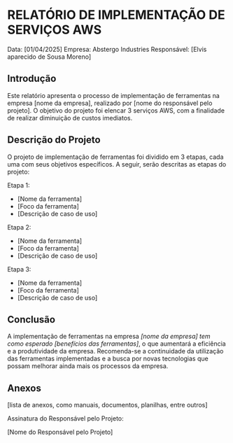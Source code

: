 # RELATÓRIO DE IMPLEMENTAÇÃO DE SERVIÇOS AWS

Data: [01/04/2025]
Empresa: Abstergo Industries
Responsável: [Elvis aparecido de Sousa Moreno]

## Introdução
Este relatório apresenta o processo de implementação de ferramentas na empresa [nome da empresa], realizado por [nome do responsável pelo projeto]. O objetivo do projeto foi elencar 3 serviços AWS, com a finalidade de realizar diminuição de custos imediatos.

## Descrição do Projeto
O projeto de implementação de ferramentas foi dividido em 3 etapas, cada uma com seus objetivos específicos. A seguir, serão descritas as etapas do projeto:

Etapa 1:
- [Nome da ferramenta]
- [Foco da ferramenta]
- [Descrição de caso de uso]

Etapa 2:
- [Nome da ferramenta]
- [Foco da ferramenta]
- [Descrição de caso de uso]

Etapa 3:
- [Nome da ferramenta]
- [Foco da ferramenta]
- [Descrição de caso de uso]



## Conclusão 
A implementação de ferramentas na empresa *[nome da empresa] tem como esperado [benefícios das ferramentas]*, o que aumentará a eficiência e a produtividade da empresa. Recomenda-se a continuidade da utilização das ferramentas implementadas e a busca por novas tecnologias que possam melhorar ainda mais os processos da empresa.

## Anexos

[lista de anexos, como manuais, documentos, planilhas, entre outros]

Assinatura do Responsável pelo Projeto:

[Nome do Responsável pelo Projeto]